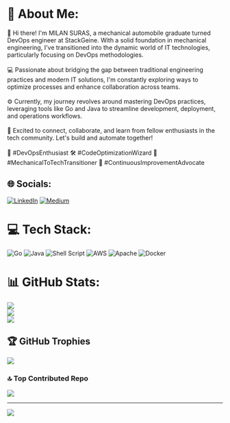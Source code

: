 # 💫 About Me:
👋 Hi there!  I'm MILAN SURAS, a mechanical automobile graduate turned DevOps engineer at StackGeine. With a solid foundation in mechanical engineering, I've transitioned into the dynamic world of IT technologies, particularly focusing on DevOps methodologies.<br><br>💻 Passionate about bridging the gap between traditional engineering practices and modern IT solutions, I'm constantly exploring ways to optimize processes and enhance collaboration across teams.<br><br>⚙️ Currently, my journey revolves around mastering DevOps practices, leveraging tools like Go and Java to streamline development, deployment, and operations workflows.<br><br>🚀 Excited to connect, collaborate, and learn from fellow enthusiasts in the tech community. Let's build and automate together!<br><br>🔧 #DevOpsEnthusiast 🛠️ #CodeOptimizationWizard 🚗 #MechanicalToTechTransitioner 🌟 #ContinuousImprovementAdvocate


## 🌐 Socials:
[![LinkedIn](https://img.shields.io/badge/LinkedIn-%230077B5.svg?logo=linkedin&logoColor=white)](https://linkedin.com/in/www.linkedin.com/in/milan-suras-036277190) [![Medium](https://img.shields.io/badge/Medium-12100E?logo=medium&logoColor=white)](https://medium.com/@https://medium.com/@milanmidhun2) 

# 💻 Tech Stack:
![Go](https://img.shields.io/badge/go-%2300ADD8.svg?style=for-the-badge&logo=go&logoColor=white) ![Java](https://img.shields.io/badge/java-%23ED8B00.svg?style=for-the-badge&logo=openjdk&logoColor=white) ![Shell Script](https://img.shields.io/badge/shell_script-%23121011.svg?style=for-the-badge&logo=gnu-bash&logoColor=white) ![AWS](https://img.shields.io/badge/AWS-%23FF9900.svg?style=for-the-badge&logo=amazon-aws&logoColor=white) ![Apache](https://img.shields.io/badge/apache-%23D42029.svg?style=for-the-badge&logo=apache&logoColor=white) ![Docker](https://img.shields.io/badge/docker-%230db7ed.svg?style=for-the-badge&logo=docker&logoColor=white)
# 📊 GitHub Stats:
![](https://github-readme-stats.vercel.app/api?username=milansuras&theme=highcontrast&hide_border=false&include_all_commits=false&count_private=false)<br/>
![](https://github-readme-streak-stats.herokuapp.com/?user=milansuras&theme=highcontrast&hide_border=false)<br/>
![](https://github-readme-stats.vercel.app/api/top-langs/?username=milansuras&theme=highcontrast&hide_border=false&include_all_commits=false&count_private=false&layout=compact)

## 🏆 GitHub Trophies
![](https://github-profile-trophy.vercel.app/?username=milansuras&theme=dracula&no-frame=false&no-bg=true&margin-w=4)

### 🔝 Top Contributed Repo
![](https://github-contributor-stats.vercel.app/api?username=milansuras&limit=5&theme=darkhub&combine_all_yearly_contributions=true)

---
[![](https://visitcount.itsvg.in/api?id=milansuras&icon=0&color=0)](https://visitcount.itsvg.in)

<!-- Proudly created with GPRM ( https://gprm.itsvg.in ) -->
